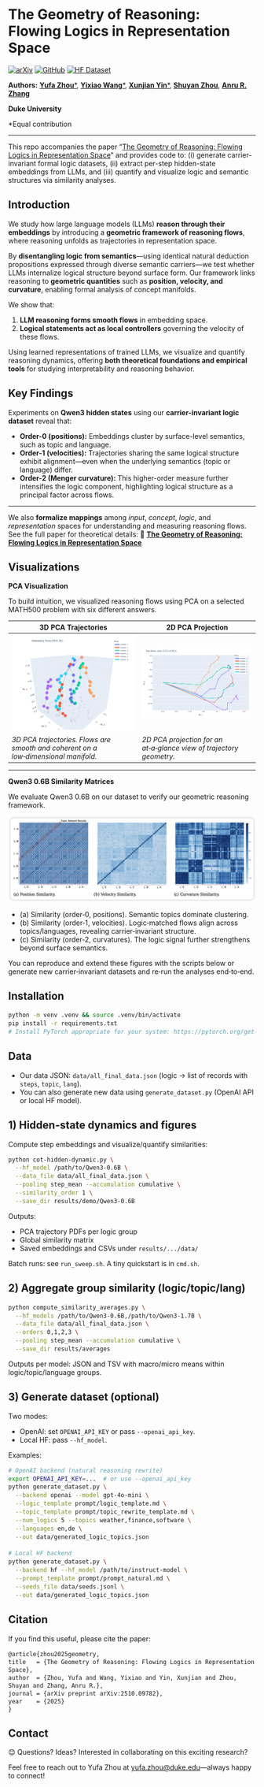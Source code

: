 # The Geometry of Reasoning: Flowing Logics in Representation Space

[![arXiv](https://img.shields.io/badge/arXiv-2510.09782-b31b1b?logo=arxiv&logoColor=white)](https://arxiv.org/pdf/2510.09782)
[![GitHub](https://img.shields.io/badge/GitHub-Reasoning--Flow-181717?logo=github)](https://github.com/MasterZhou1/Reasoning-Flow)
[![HF Dataset](https://img.shields.io/badge/HF%20Datasets-Reasoning--Flow-ff8b2f?logo=huggingface&logoColor=white)](https://huggingface.co/datasets/MasterZhou/Reasoning-Flow)


**Authors:**
[**Yufa Zhou***](https://masterzhou1.github.io/), [**Yixiao Wang***](https://yixiao-wang-stats.github.io/), [**Xunjian Yin***](https://xunjianyin.github.io/),
[**Shuyan Zhou**](https://www.shuyanzhou.com/), [**Anru R. Zhang**](https://anruzhang.github.io/)

**Duke University**

*Equal contribution

---


This repo accompanies the paper “[The Geometry of Reasoning: Flowing Logics in Representation Space](https://arxiv.org/pdf/2510.09782)” and provides code to: (i) generate carrier-invariant formal logic datasets, (ii) extract per-step hidden-state embeddings from LLMs, and (iii) quantify and visualize logic and semantic structures via similarity analyses.


## Introduction

We study how large language models (LLMs) **reason through their embeddings** by introducing a **geometric framework of reasoning flows**, where reasoning unfolds as trajectories in representation space.



By **disentangling logic from semantics**—using identical natural deduction propositions expressed through diverse semantic carriers—we test whether LLMs internalize logical structure beyond surface form.
Our framework links reasoning to **geometric quantities** such as **position, velocity, and curvature**, enabling formal analysis of concept manifolds.



We show that:

1. **LLM reasoning forms smooth flows** in embedding space.
2. **Logical statements act as local controllers** governing the velocity of these flows.



Using learned representations of trained LLMs, we visualize and quantify reasoning dynamics, offering **both theoretical foundations and empirical tools** for studying interpretability and reasoning behavior.


## Key Findings

Experiments on **Qwen3 hidden states** using our **carrier-invariant logic dataset** reveal that:

* **Order-0 (positions):** Embeddings cluster by surface-level semantics, such as topic and language.
* **Order-1 (velocities):** Trajectories sharing the same logical structure exhibit alignment—even when the underlying semantics (topic or language) differ.
* **Order-2 (Menger curvature):** This higher-order measure further intensifies the logic component, highlighting logical structure as a principal factor across flows.

---

We also **formalize mappings** among *input*, *concept*, *logic*, and *representation* spaces for understanding and measuring reasoning flows.
See the full paper for theoretical details:
📄 [**The Geometry of Reasoning: Flowing Logics in Representation Space**](https://arxiv.org/pdf/2510.09782)


## Visualizations

**PCA Visualization**

To build intuition, we visualized reasoning flows using PCA on a selected MATH500 problem with six different answers.


| **3D PCA Trajectories**                                             | **2D PCA Projection**                                         |
|---------------------------------------------------------------------|---------------------------------------------------------------|
| ![3D PCA trajectories.](assets/reasoning_flows_pca_math500_3d.png)  | ![2D PCA projection.](assets/reasoning_flows_pca_math500_2d.png) |
| *3D PCA trajectories. Flows are smooth and coherent on a low‑dimensional manifold.* | *2D PCA projection for an at‑a‑glance view of trajectory geometry.* |

---

**Qwen3 0.6B Similarity Matrices**

We evaluate Qwen3 0.6B on our dataset to verify our geometric reasoning framework.


![Similarity matrices (orders 0, 1, 2)](assets/similarity_qwen3_06B.png)

- (a) Similarity (order‑0, positions). Semantic topics 
dominate clustering.
- (b) Similarity (order‑1, 
velocities). Logic‑matched flows align across 
topics/languages, revealing carrier‑invariant structure.
- (c) Similarity (order‑2, curvatures). The logic signal 
further strengthens beyond surface semantics.

You can reproduce and extend these figures with the scripts below or generate new carrier‑invariant datasets and re‑run the analyses end‑to‑end.

## Installation

```bash
python -m venv .venv && source .venv/bin/activate
pip install -r requirements.txt
# Install PyTorch appropriate for your system: https://pytorch.org/get-started/locally/
```

## Data

- Our data JSON: `data/all_final_data.json` (logic → list of records with `steps`, `topic`, `lang`).
- You can also generate new data using `generate_dataset.py` (OpenAI API or local HF model).

## 1) Hidden-state dynamics and figures

Compute step embeddings and visualize/quantify similarities:

```bash
python cot-hidden-dynamic.py \
  --hf_model /path/to/Qwen3-0.6B \
  --data_file data/all_final_data.json \
  --pooling step_mean --accumulation cumulative \
  --similarity_order 1 \
  --save_dir results/demo/Qwen3-0.6B
```

Outputs:
- PCA trajectory PDFs per logic group
- Global similarity matrix
- Saved embeddings and CSVs under `results/.../data/`

Batch runs: see `run_sweep.sh`. A tiny quickstart is in `cmd.sh`.

## 2) Aggregate group similarity (logic/topic/lang)

```bash
python compute_similarity_averages.py \
  --hf_models /path/to/Qwen3-0.6B,/path/to/Qwen3-1.7B \
  --data_file data/all_final_data.json \
  --orders 0,1,2,3 \
  --pooling step_mean --accumulation cumulative \
  --save_dir results/averages
```

Outputs per model: JSON and TSV with macro/micro means within logic/topic/language groups.

## 3) Generate dataset (optional)

Two modes:
- OpenAI: set `OPENAI_API_KEY` or pass `--openai_api_key`.
- Local HF: pass `--hf_model`.

Examples:

```bash
# OpenAI backend (natural reasoning rewrite)
export OPENAI_API_KEY=...  # or use --openai_api_key
python generate_dataset.py \
  --backend openai --model gpt-4o-mini \
  --logic_template prompt/logic_template.md \
  --topic_template prompt/topic_rewrite_template.md \
  --num_logics 5 --topics weather,finance,software \
  --languages en,de \
  --out data/generated_logic_topics.json

# Local HF backend
python generate_dataset.py \
  --backend hf --hf_model /path/to/instruct-model \
  --prompt_template prompt/prompt_natural.md \
  --seeds_file data/seeds.jsonl \
  --out data/generated_logic_topics.json
```


## Citation

If you find this useful, please cite the paper:

```
@article{zhou2025geometry,
title   = {The Geometry of Reasoning: Flowing Logics in Representation Space},
author  = {Zhou, Yufa and Wang, Yixiao and Yin, Xunjian and Zhou, Shuyan and Zhang, Anru R.},
journal = {arXiv preprint arXiv:2510.09782},
year    = {2025}
}
```

## Contact

😊 Questions? Ideas? Interested in collaborating on this exciting research?  

Feel free to reach out to Yufa Zhou at [yufa.zhou@duke.edu](mailto:yufa.zhou@duke.edu)—always happy to connect!



